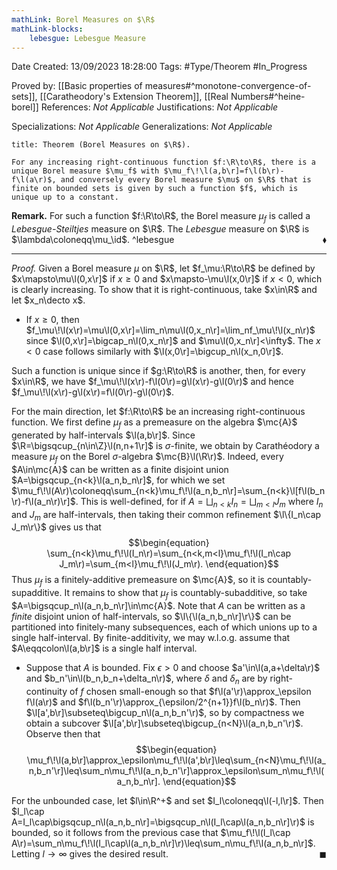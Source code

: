 ```yaml
---
mathLink: Borel Measures on $\R$
mathLink-blocks:
    lebesgue: Lebesgue Measure
---
```


<div class="topSpace"></div>

Date Created: 13/09/2023 18:28:00
Tags: #Type/Theorem #In_Progress

Proved by: [[Basic properties of measures#^monotone-convergence-of-sets]], [[Caratheodory's Extension Theorem]], [[Real Numbers#^heine-borel]]
References: <i>Not Applicable</i>
Justifications: <i>Not Applicable</i>

Specializations: <i>Not Applicable</i>
Generalizations: <i>Not Applicable</i>

``` ad-Theorem
title: Theorem (Borel Measures on $\R$).

For any increasing right-continuous function $f:\R\to\R$, there is a unique Borel measure $\mu_f$ with $\mu_f\!\l(a,b\r]=f\l(b\r)-f\l(a\r)$, and conversely every Borel measure $\mu$ on $\R$ that is finite on bounded sets is given by such a function $f$, which is unique up to a constant.

```

<b>Remark.</b> For such a function $f:\R\to\R$, the Borel measure $\mu_f$ is called a <i>Lebesgue-Steiltjes</i> measure on $\R$. The <i>Lebesgue</i> measure on $\R$ is $\lambda\coloneqq\mu_\id$.<span style="float:right;">$\blacklozenge$</span> ^lebesgue

---

<i>Proof.</i> Given a Borel measure $\mu$ on $\R$, let $f_\mu:\R\to\R$ be defined by $x\mapsto\mu\l(0,x\r]$ if $x\geq0$ and $x\mapsto-\mu\l(x,0\r]$ if $x<0$, which is clearly increasing. To show that it is right-continuous, take $x\in\R$ and let $x_n\decto x$.
* If $x\geq0$, then $f_\mu\!\l(x\r)=\mu\l(0,x\r]=\lim_n\mu\l(0,x_n\r]=\lim_nf_\mu\!\l(x_n\r)$ since $\l(0,x\r]=\bigcap_n\l(0,x_n\r]$ and $\mu\l(0,x_n\r]<\infty$. The $x<0$ case follows similarly with $\l(x,0\r]=\bigcup_n\l(x_n,0\r]$.

Such a function is unique since if $g:\R\to\R$ is another, then, for every $x\in\R$, we have $f_\mu\!\l(x\r)-f\l(0\r)=g\l(x\r)-g\l(0\r)$ and hence $f_\mu\!\l(x\r)-g\l(x\r)=f\l(0\r)-g\l(0\r)$.

For the main direction, let $f:\R\to\R$ be an increasing right-continuous function. We first define $\mu_f$ as a premeasure on the algebra $\mc{A}$ generated by half-intervals $\l(a,b\r]$. Since $\R=\bigsqcup_{n\in\Z}\l(n,n+1\r]$ is $\sigma$-finite, we obtain by Carathéodory a measure $\mu_f$ on the Borel $\sigma$-algebra $\mc{B}\l(\R\r)$. Indeed, every $A\in\mc{A}$ can be written as a finite disjoint union $A=\bigsqcup_{n<k}\l(a_n,b_n\r]$, for which we set $\mu_f\!\l(A\r)\coloneqq\sum_{n<k}\mu_f\!\l(a_n,b_n\r]=\sum_{n<k}\l[f\l(b_n\r)-f\l(a_n\r)\r]$. This is well-defined, for if $A=\bigsqcup_{n<k}I_n=\bigsqcup_{m<l}J_m$ where $I_n$ and $J_m$ are half-intervals, then taking their common refinement $\l\{I_n\cap J_m\r\}$ gives us that
$$\begin{equation}
    \sum_{n<k}\mu_f\!\l(I_n\r)=\sum_{n<k,m<l}\mu_f\!\l(I_n\cap J_m\r)=\sum_{m<l}\mu_f\!\l(J_m\r).
\end{equation}$$
Thus $\mu_f$ is a finitely-additive premeasure on $\mc{A}$, so it is countably-supadditive. It remains to show that $\mu_f$ is countably-subadditive, so take $A=\bigsqcup_n\l(a_n,b_n\r]\in\mc{A}$. Note that $A$ can be written as a <i>finite</i> disjoint union of half-intervals, so $\l\{\l(a_n,b_n\r]\r\}$ can be partitioned into finitely-many subsequences, each of which unions up to a single half-interval. By finite-additivity, we may w.l.o.g. assume that $A\eqqcolon\l(a,b\r]$ is a single half interval.
* Suppose that $A$ is bounded. Fix $\epsilon>0$ and choose $a'\in\l(a,a+\delta\r)$ and $b_n'\in\l(b_n,b_n+\delta_n\r)$, where $\delta$ and $\delta_n$ are by right-continuity of $f$ chosen small-enough so that $f\l(a'\r)\approx_\epsilon f\l(a\r)$ and $f\l(b_n'\r)\approx_{\epsilon/2^{n+1}}f\l(b_n\r)$. Then $\l[a',b\r]\subseteq\bigcup_n\l(a_n,b_n'\r)$, so by compactness we obtain a subcover $\l[a',b\r]\subseteq\bigcup_{n<N}\l(a_n,b_n'\r)$. Observe then that
$$\begin{equation}
    \mu_f\!\l(a,b\r]\approx_\epsilon\mu_f\!\l(a',b\r]\leq\sum_{n<N}\mu_f\!\l(a_n,b_n'\r]\leq\sum_n\mu_f\!\l(a_n,b_n'\r]\approx_\epsilon\sum_n\mu_f\!\l(a_n,b_n\r].
\end{equation}$$

For the unbounded case, let $l\in\R^+$ and set $I_l\coloneqq\l(-l,l\r]$. Then $I_l\cap A=I_l\cap\bigsqcup_n\l(a_n,b_n\r]=\bigsqcup_n\l(I_l\cap\l(a_n,b_n\r]\r)$ is bounded, so it follows from the previous case that $\mu_f\!\l(I_l\cap A\r)=\sum_n\mu_f\!\l(I_l\cap\l(a_n,b_n\r]\r)\leq\sum_n\mu_f\!\l(a_n,b_n\r]$. Letting $l\to\infty$ gives the desired result.<span style="float:right;">$\blacksquare$</span>

